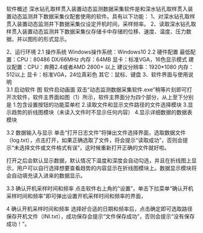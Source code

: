 软件概述
深水钻孔取样贯入装置动态监测数据采集软件是和深水钻孔取样贯入装置动态监测井下数据采集仪配套使用的软件。具有以下功能：
1、对深水钻孔取样贯入装置动态监测井下数据采集仪设定开机时间，采样频率。
2、读取深水钻孔取样贯入装置动态监测井下数据采集仪存储卡中存储的位移、速度、温度、压力数据，并以图形的形式显示。

2、运行环境
2.1 操作系统
Windows操作系统：Windows10
2.2 硬件配置
最低配置：CPU：80486 DX/66MHz
内存：64MB
显卡：标准VGA，16色显示模式
建议配置：CPU：奔腾2.4或者AMD 2800+ 以上
建议分辨率：1920*1080
内存：512以上
显卡：标准VGA，24位真彩色
其它：鼠标、键盘
3、软件界面与使用说明  
3.1 启动软件
图   软件启动画面
双击“动态监测数据采集软件.exe”稍等片刻即可打开次软件，软件主界面如图（1）所示，软件主界面分为四个部分，从上至下分别是
1.包含设置按钮的功能菜单栏
2.读取文件和显示文件路径的文件选择模块 
3.显示趋势的折线图模块（未读入文件时不显示任何内容）
4.显示详细数据的数据表模块
 
3.2 数据输入与显示
单击“打开日志文件”将弹出文件选择界面，选取数据文件（log.txt），点击打开，如果正确选取了文件，将会提示“读取成功”，否则会提示“未选择文件或文件格式有误”，这时候重新打开正确的文件就好啦。
 

打开之后会默认显示数据，默认情况下温度和深度会自动勾选，并且在折线图上显示，用户可以自行选择想要查看趋势的内容显示在折线图模块上。数据显示模块将会自动填充读入进来的数据显示。
 

3.3 确认开机采样时间和频率
点击软件右上角的“设置”，单击下拉菜单“确认开机采样时间和频率”即可弹出设置开机采样时间和频率的界面，
 
4 确认开机采样时间和频率
选择好合适的日期和频率后，点击确定即可选取路径保存开机文件（INI.txt），成功保存会提示“文件保存成功”，否则会提示“没有保存成功！”。
